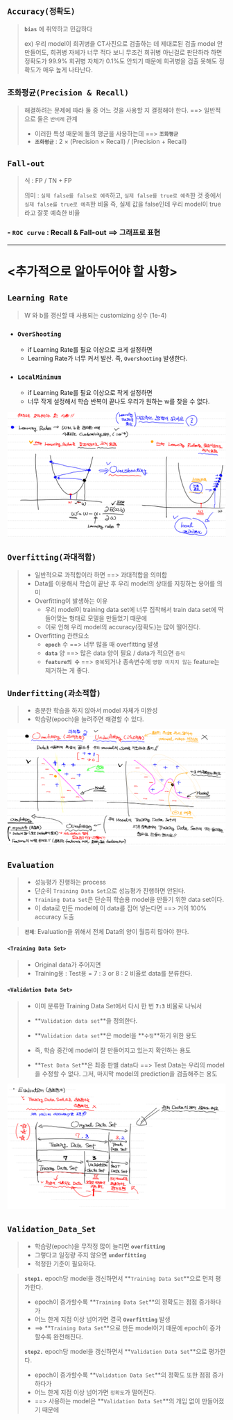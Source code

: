 ## `Accuracy(정확도)`

> **`bias`** 에 취약하고 민감하다
>
> ex) 우리 model이 희귀병을 CT사진으로 검출하는 데 제대로된 검출 model 안 만들어도,
>     희귀병 자체가 너무 적다 보니 무조건 희귀병 아닌걸로 판단하라 하면 정확도가 99.9%
>     희귀병 자체가 0.1%도 안되기 때문에 희귀병을 검출 못해도 정확도가 매우 높게 나타난다.



## `조화평균(Precision & Recall)`

> 해결하려는 문제에 따라 둘 중 어느 것을 사용할 지 결정해야 한다. ==> 일반적으로 둘은 `반비례` 관계
>
> - 이러한 특성 때문에 둘의 평균을 사용하는데 ==> **`조화평균`**
> - **`조화평균`** : 2 × (Precision × Recall) / (Precision + Recall)



## `Fall-out`

> 식 : FP / TN + FP 
>
> 의미 : `실제 false를 false로 예측`하고, `실제 false를 true로 예측`한 것 중에서 `실제 false를 true로 예측`한 비율
> 	   즉, 실제 값을 false인데 우리 model이 true라고 잘못 예측한 비율

### - `ROC curve` : Recall & Fall-out ==> 그래프로 표현



---



# <추가적으로 알아두어야 할 사항>



## `Learning Rate`

> W 와 b를 갱신할 때 사용되는 customizing 상수 (1e-4)



- ### `OverShooting`

  - if Learning Rate를 필요 이상으로 크게 설정하면
  - Learning Rate가 너무 커서 발산. 즉, `Overshooting` 발생한다. 

- ### `LocalMinimum`

  - if Learning Rate를 필요 이상으로 작게 설정하면
  - 너무 작게 설정해서 학습 반복이 끝나도 우리가 원하는 w를 찾을 수 없다.

![image-20210304200951768](md-images/image-20210304200951768.png)





## `Overfitting(과대적합)`

> - 일반적으로 과적합이라 하면 ==> 과대적합을 의미함
> - Data를 이용해서 학습이 끝난 후 우리 model의 상태를 지칭하는 용어를 의미
> - Overfitting이 발생하는 이유
>   - 우리 model이 training data set에 너무 집착해서 train data set에 딱 들어맞는 형태로 모델을 만들었기 때문에
>   - 이로 인해 우리 model의 accuracy(정확도)는 많이 떨어진다.
> - Overfitting 관련요소
>   - **`epoch`** 수 ==> 너무 많을 때 overfitting 발생
>   - **`data`** 양 ==> 많은 data 양이 필요 / data가 적으면 `증식`
>   - **`feature의 수`** ==> `중복`되거나 종속변수에 `영향 미치지 않는` feature는 제거하는 게 좋다.

## `Underfitting(과소적합)`

> - 충분한 학습을 하지 않아서 model 자체가 미완성
> - 학습량(epoch)을 늘려주면 해결할 수 있다.

![image-20210304203302087](md-images/image-20210304203302087.png)



## `Evaluation`

> - 성능평가 진행하는 process
> - 단순히 `Training Data Set`으로 성능평가 진행하면 안된다. 
> - `Training Data Set`은 단순히 학습용 model을 만들기 위한 data set이다. 
> - 이 data로 만든 model에 이 data를 집어 넣는다면 ==> 거의 100% accuracy 도출 

> **`전제`**: Evaluation을 위해서 전체 Data의 양이 월등히 많아야 한다.



#### `<Training Data Set>`

> - Original data가 주어지면
> - Training용 : Test용 = 7 : 3 or 8 : 2 비율로 data를 분류한다.



#### `<Validation Data Set>`

> - 이미 분류한 Training Data Set에서 다시 한 번 **`7:3`** 비율로 나눠서
> - **`Validation data set`**을 정의한다.
>
> - **`Validation data set`**은 model을 **`수정`**하기 위한 용도
> - 즉, 학습 중간에 model이 잘 만들어지고 있는지 확인하는 용도
> - **`Test Data Set`**은 최종 판별 data다 ==> Test Data는 우리의 model을 수정할 수 없다.
>   그저, 마지막 model의 prediction을 검출해주는 용도

![image-20210304204655161](md-images/image-20210304204655161.png)





## `Validation_Data_Set`

> - 학습량(epoch)을 무작정 많이 늘리면 **`overfitting`**
> - 그렇다고 일정량 주지 않으면 **`underfitting`**
> - 적정한 기준이 필요하다.

> **`step1.`** epoch당 model을 갱신하면서 **`Training Data Set`**으로 먼저 평가한다.
>
> - epoch이 증가할수록 **`Training Data Set`**의 정확도는 점점 증가하다가
> - 어느 한계 지점 이상 넘어가면 결국 **`Overfitting`** 발생
> - ==> **`Training Data Set`**으로 만든 model이기 때문에 epoch이 증가할수록 완전해진다. 
>
> **`step2.`** epoch당 model을 갱신하면서 **`Validation Data Set`**으로 평가한다.
>
> - epoch이 증가할수록 **`Validation Data Set`**의 정확도 또한 점점 증가하다가
> - 어느 한계 지점 이상 넘어가면 `정확도`가 떨어진다.
> - ==> 사용하는 model은 **`Validation Data Set`**의 개입 없이 만들어졌기 때문에

